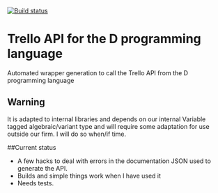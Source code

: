 [![Build status](https://ci.appveyor.com/api/projects/status/agi5vgdrq27qaw5v/branch/master?svg=true)](https://ci.appveyor.com/project/Laeeth/trello-d-f7m8c/branch/master)

# Trello API for the D programming language
Automated wrapper generation to call the Trello API from the D programming language

## Warning
It is adapted to internal libraries and depends on our internal Variable tagged algebraic/variant type and will require some adaptation for use outside our firm.  I will do so when/if time.

##Current status
- A few hacks to deal with errors in the documentation JSON used to generate the API.
- Builds and simple things work when I have used it
- Needs tests.

